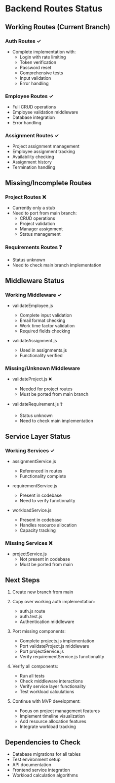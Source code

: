 # Backend Routes Status

## Working Routes (Current Branch)

### Auth Routes ✓
- Complete implementation with:
  * Login with rate limiting
  * Token verification
  * Password reset
  * Comprehensive tests
  * Input validation
  * Error handling

### Employee Routes ✓
- Full CRUD operations
- Employee validation middleware
- Database integration
- Error handling

### Assignment Routes ✓
- Project assignment management
- Employee assignment tracking
- Availability checking
- Assignment history
- Termination handling

## Missing/Incomplete Routes

### Project Routes ❌
- Currently only a stub
- Need to port from main branch:
  * CRUD operations
  * Project validation
  * Manager assignment
  * Status management

### Requirements Routes ❓
- Status unknown
- Need to check main branch implementation

## Middleware Status

### Working Middleware ✓
- validateEmployee.js
  * Complete input validation
  * Email format checking
  * Work time factor validation
  * Required fields checking

- validateAssignment.js
  * Used in assignments.js
  * Functionality verified

### Missing/Unknown Middleware
- validateProject.js ❌
  * Needed for project routes
  * Must be ported from main branch

- validateRequirement.js ❓
  * Status unknown
  * Need to check main implementation

## Service Layer Status

### Working Services ✓
- assignmentService.js
  * Referenced in routes
  * Functionality complete

- requirementService.js
  * Present in codebase
  * Need to verify functionality

- workloadService.js
  * Present in codebase
  * Handles resource allocation
  * Capacity tracking

### Missing Services ❌
- projectService.js
  * Not present in codebase
  * Must be ported from main

## Next Steps

1. Create new branch from main
2. Copy over working auth implementation:
   - auth.js route
   - auth.test.js
   - Authentication middleware

3. Port missing components:
   - Complete projects.js implementation
   - Port validateProject.js middleware
   - Port projectService.js
   - Verify requirementService.js functionality

4. Verify all components:
   - Run all tests
   - Check middleware interactions
   - Verify service layer functionality
   - Test workload calculations

5. Continue with MVP development:
   - Focus on project management features
   - Implement timeline visualization
   - Add resource allocation features
   - Integrate workload tracking

## Dependencies to Check
- Database migrations for all tables
- Test environment setup
- API documentation
- Frontend service integration
- Workload calculation algorithms